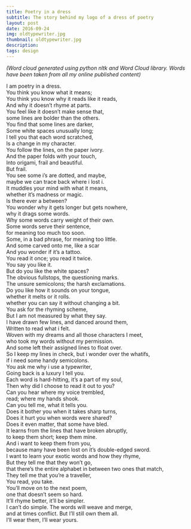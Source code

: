 ```yaml
---
title: Poetry in a dress
subtitle: The story behind my logo of a dress of poetry
layout: post
date: 2016-09-24
img: oldtypewriter.jpg
thumbnail: oldtypewriter.jpg
description: 
tags: design
---
```

*(Word cloud generated using python nltk and Word Cloud library. Words have been taken from all my online published content)*

I am poetry in a dress.  
You think you know what it means;  
You think you know why it reads like it reads,  
And why it doesn’t rhyme at parts.  
You feel like it doesn’t make sense that,  
some lines are bolder than the others.  
You find that some lines are darker,  
Some white spaces unusually long;  
I tell you that each word scratched,  
Is a change in my character.  
You follow the lines, on the paper ivory.  
And the paper folds with your touch,  
Into origami, frail and beautiful.  
But frail.  
You see some i’s are dotted, and maybe,  
maybe we can trace back where i lost i.  
It muddles your mind with what it means,  
whether it’s madness or  magic.  
Is there ever a between?  
You wonder why it gets longer but gets nowhere,  
why it drags some words.  
Why some words carry weight of their own.  
Some words serve their sentence,  
for meaning too much too soon.  
Some, in a bad phrase, for meaning too little.  
And some carved onto me, like a scar  
And you wonder if it’s a tattoo.  
You read it once; you read it twice.  
You say you like it.  
But do you like the white spaces?  
The obvious fullstops, the questioning marks.  
The unsure semicolons; the harsh exclamations.  
Do you like how it sounds on your tongue,  
whether it melts or it rolls.  
whether you can say it without changing a bit.  
You ask for the rhyming scheme,  
But I am not measured by what they say.  
I have drawn few lines, and danced around them,  
Written to read what i felt.  
Woven with my dreams and all those characters I meet,  
who took my words without my permission.  
And some left their assigned lines to float over.  
So I keep my lines in check, but i wonder over the whatifs,  
if i need some handy semicolons.  
You ask me why i use a typewriter,  
Going back is a luxury I tell you.  
Each word is hard-hitting, it’s a part of my soul,  
Then why did I choose to read it out to you?  
Can you hear where my voice trembled,  
read; where my hands shook.  
Can you tell me, what it tells you.  
Does it bother you when it takes sharp turns,  
Does it hurt you when words were shared?  
Does it even matter, that some have bled.  
It learns from the lines that have broken abruptly,  
to keep them short; keep them mine.  
And i want to keep them from you,  
because many have been lost on it’s double-edged sword.  
I want to learn your exotic words and how they rhyme,  
But they tell me that they won’t go,  
that there’s the entire alphabet in between two ones that match,  
They tell me that you’re a traveller,  
You read, you take.  
You’ll move on to the next poem,  
one that doesn’t seem so hard.  
It’ll rhyme better, it’ll be simpler.  
I can’t do simple. The words will weave and merge,  
and at times conflict. But I’ll still own them all.  
I’ll wear them, I’ll wear yours.